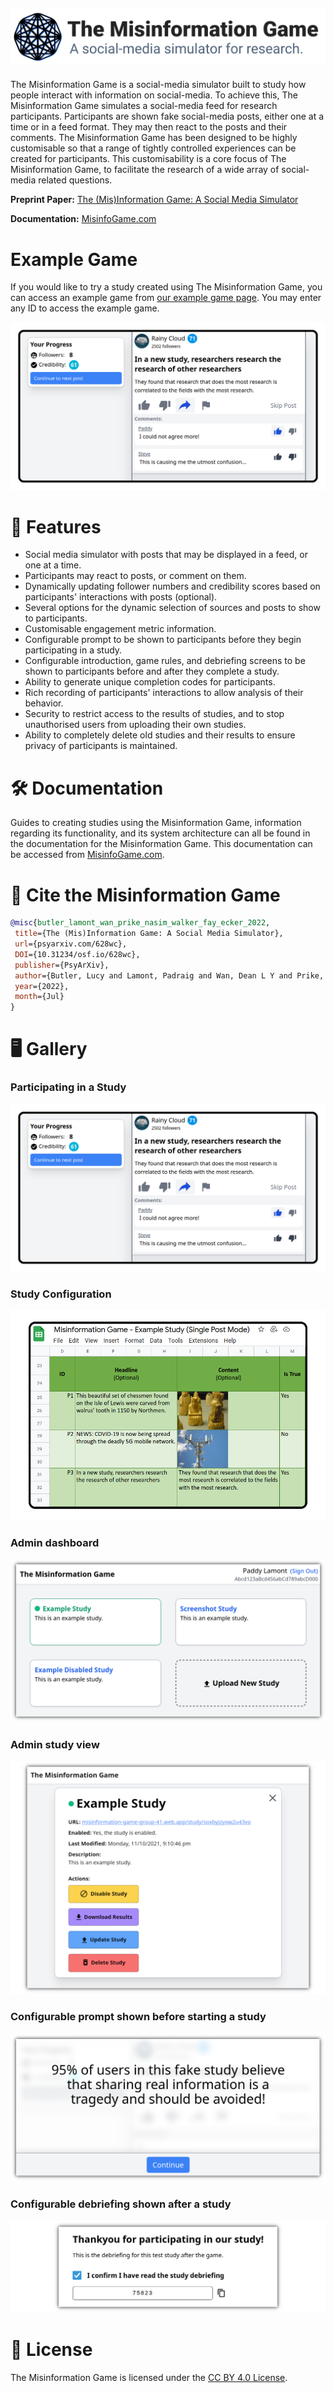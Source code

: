 ![The Misinformation Game](docs/assets/img/banner.png)
------------------------------------------------------

The Misinformation Game is a social-media simulator built to study
how people interact with information on social-media. To achieve
this, The Misinformation Game simulates a social-media feed for
research participants. Participants are shown fake social-media
posts, either one at a time or in a feed format. They may then
react to the posts and their comments. The Misinformation Game has
been designed to be highly customisable so that a range of tightly
controlled experiences can be created for participants. This
customisability is a core focus of The Misinformation Game, to
facilitate the research of a wide array of social-media related
questions.

**Preprint Paper:** [The (Mis)Information Game: A Social Media Simulator](https://psyarxiv.com/628wc/)

**Documentation:** [MisinfoGame.com](https://misinfogame.com)


# Example Game
If you would like to try a study created using
The Misinformation Game, you can access an example game from
[our example game page](https://misinfogame.com/link/ExampleGame).
You may enter any ID to access the example game.

![Screenshot from within a study](/docs/assets/img/marketing/game-ss.png)


# 🚀 Features

- Social media simulator with posts that may be displayed
  in a feed, or one at a time.
- Participants may react to posts, or comment on them.
- Dynamically updating follower numbers and credibility scores
  based on participants' interactions with posts (optional).
- Several options for the dynamic selection of sources and posts
  to show to participants.
- Customisable engagement metric information.
- Configurable prompt to be shown to participants before they
  begin participating in a study.
- Configurable introduction, game rules, and debriefing screens to be shown
  to participants before and after they complete a study.
- Ability to generate unique completion codes for participants.
- Rich recording of participants' interactions to allow analysis of their behavior.
- Security to restrict access to the results of studies, and to
  stop unauthorised users from uploading their own studies.
- Ability to completely delete old studies and their results to
  ensure privacy of participants is maintained.


# 🛠️ Documentation

Guides to creating studies using the Misinformation Game, information regarding its
functionality, and its system architecture can all be found in the documentation
for the Misinformation Game. This documentation can be accessed from
[MisinfoGame.com](https://misinfogame.com).


# 📖 Cite the Misinformation Game
```bibtex
@misc{butler_lamont_wan_prike_nasim_walker_fay_ecker_2022,
 title={The (Mis)Information Game: A Social Media Simulator},
 url={psyarxiv.com/628wc},
 DOI={10.31234/osf.io/628wc},
 publisher={PsyArXiv},
 author={Butler, Lucy and Lamont, Padraig and Wan, Dean L Y and Prike, Toby and Nasim, Mehwish and Walker, Bradley and Fay, Nicolas and Ecker, Ullrich K H},
 year={2022},
 month={Jul}
}
```


# 🖥️ Gallery

### Participating in a Study

![Screenshot from within a study](/docs/assets/img/marketing/game-ss.png)

### Study Configuration

![Screenshot of the settings spreadsheet](/docs/assets/img/marketing/settings-ss.png)

### Admin dashboard

![Example Admin Dashboard](docs/screenshots/example-admin-dashboard.png)

### Admin study view

![Example Admin Study View](docs/screenshots/example-admin-study.png)

### Configurable prompt shown before starting a study

![Example Study Prompt](docs/screenshots/example-prompt.png)

### Configurable debriefing shown after a study

![Example Study Debriefing](docs/screenshots/example-debriefing.png)


# 📝 License
The Misinformation Game is licensed under the
[CC BY 4.0 License](LICENSE.txt).

